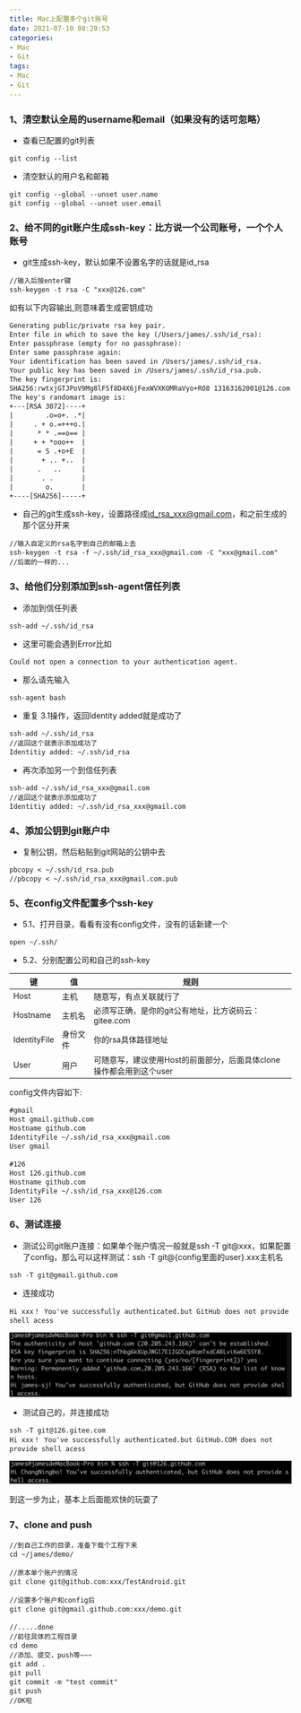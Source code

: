 ```yaml
---
title: Mac上配置多个git账号
date: 2021-07-10 08:29:53
categories:
- Mac
- Git
tags:
- Mac
- Git
---
```


### 1、清空默认全局的username和email（如果没有的话可忽略）

-   查看已配置的git列表

```
git config --list
```

-   清空默认的用户名和邮箱

```
git config --global --unset user.name
git config --global --unset user.email
```

### 2、给不同的git账户生成ssh-key：比方说一个公司账号，一个个人账号

-   git生成ssh-key，默认如果不设置名字的话就是id_rsa

```
//输入后按enter键
ssh-keygen -t rsa -C "xxx@126.com"
```

如有以下内容输出,则意味着生成密钥成功

```
Generating public/private rsa key pair.
Enter file in which to save the key (/Users/james/.ssh/id_rsa):
Enter passphrase (empty for no passphrase):
Enter same passphrase again:
Your identification has been saved in /Users/james/.ssh/id_rsa.
Your public key has been saved in /Users/james/.ssh/id_rsa.pub.
The key fingerprint is:
SHA256:rwtxjGTJPoV9Mg8lFSf8D4X6jFexWVXKOMRaVyo+RO8 13163162001@126.com
The key's randomart image is:
+---[RSA 3072]----+
|        .o=o+. .*|
|     . + o.=+++o.|
|      * * .==o== |
|     + + *ooo++  |
|      = S .+o+E  |
|       + .. +..  |
|      .   ..     |
|       . .       |
|        o.       |
+----[SHA256]-----+
```

-   自己的git生成ssh-key，设置路径成<id_rsa_xxx@gmail.com>，和之前生成的那个区分开来

```
//输入自定义的rsa名字到自己的邮箱上去
ssh-keygen -t rsa -f ~/.ssh/id_rsa_xxx@gmail.com -C "xxx@gmail.com"
//后面的一样的...
```

### 3、给他们分别添加到ssh-agent信任列表

-   添加到信任列表

```
ssh-add ~/.ssh/id_rsa
```

-   这里可能会遇到Error比如

```
Could not open a connection to your authentication agent.
```

-   那么请先输入

```
ssh-agent bash
```

-   重复 3.1操作，返回Identity added就是成功了

```
ssh-add ~/.ssh/id_rsa
//返回这个就表示添加成功了
Identitiy added: ~/.ssh/id_rsa
```

-   再次添加另一个到信任列表

```
ssh-add ~/.ssh/id_rsa_xxx@gmail.com
//返回这个就表示添加成功了
Identitiy added: ~/.ssh/id_rsa_xxx@gmail.com
```

### 4、添加公钥到git账户中

-   复制公钥，然后粘贴到git网站的公钥中去

```
pbcopy < ~/.ssh/id_rsa.pub
//pbcopy < ~/.ssh/id_rsa_xxx@gmail.com.pub
```

### 5、在config文件配置多个ssh-key

-   5.1、打开目录，看看有没有config文件，没有的话新建一个

```
open ~/.ssh/
```

-   5.2、分别配置公司和自己的ssh-key

| 键           | 值       | 规则                                                         |
| ------------ | -------- | ------------------------------------------------------------ |
| Host         | 主机     | 随意写，有点关联就行了                                       |
| Hostname     | 主机名   | 必须写正确，是你的git公有地址，比方说码云：gitee.com         |
| IdentityFile | 身份文件 | 你的rsa具体路径地址                                          |
| User         | 用户     | 可随意写，建议使用Host的前面部分，后面具体clone操作都会用到这个user |

config文件内容如下:

```
#gmail
Host gmail.github.com
Hostname github.com
IdentityFile ~/.ssh/id_rsa_xxx@gmail.com
User gmail
  
#126
Host 126.github.com
Hostname github.com
IdentityFile ~/.ssh/id_rsa_xxx@126.com
User 126
```

### 6、测试连接

-   测试公司git账户连接：如果单个账户情况一般就是ssh -T git@xxx，如果配置了config，那么可以这样测试：ssh -T git@{config里面的user}.xxx主机名

```
ssh -T git@gmail.github.com
```

-   连接成功

```
Hi xxx！ You've successfully authenticated.but GitHub does not provide shell acess
```

![截屏2021-11-10 19.49.24](https://raw.githubusercontent.com/ChangNingbo/blog_img/main/img202208081606196.png)

-   测试自己的，并连接成功

```
ssh -T git@126.gitee.com
Hi xxx！ You've successfully authenticated.but GitHub.COM does not provide shell acess
```

![截屏2021-11-10 19.48.17](https://raw.githubusercontent.com/ChangNingbo/blog_img/main/img202208081606709.png)

到这一步为止，基本上后面能欢快的玩耍了

### 7、clone and push

```
//到自己工作的目录，准备下载个工程下来
cd ~/james/demo/
  
//原本单个账户的情况
git clone git@github.com:xxx/TestAndroid.git

//设置多个账户和config后
git clone git@gmail.github.com:xxx/demo.git

//.....done
//前往具体的工程目录
cd demo
//添加、提交，push等~~~
git add .
git pull
git commit -m "test commit"
git push
//OK啦
```